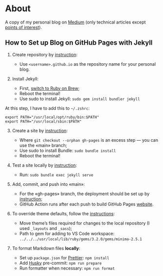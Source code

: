 # About

A copy of my personal blog on [Medium](https://adequatica.medium.com/) (only technical articles except [points of interest](https://adequatica.medium.com/list/points-of-interest-0f995e170769)).

## How to Set up Blog on GitHub Pages with Jekyll

1. Create repository by [instruction](https://docs.github.com/en/pages/getting-started-with-github-pages/creating-a-github-pages-site):

   - Use `<username>.github.io` as the repository name for your personal blog.

2. Install Jekyll:

   - First, [switch to Ruby on Brew](https://github.com/ffi/ffi/issues/653#issuecomment-458895497);
   - Reboot the terminal!
   - Use sudo to install Jekyll: `sudo gem install bundler jekyll`

At this step, I have to add this to `~/.zshrc`:

```
export PATH="/usr/local/opt/ruby/bin:$PATH"
export PATH="/usr/local/sbin:$PATH"
```

3. Create a site by [instruction](https://docs.github.com/en/pages/setting-up-a-github-pages-site-with-jekyll/creating-a-github-pages-site-with-jekyll#creating-your-site):

   - Where `git checkout --orphan gh-pages` is an excess step — you can use the «main» branch;
   - Use sudo to install Bundle: `sudo bundle install`
   - Reboot the terminal!

4. Test a site locally by [instruction](https://docs.github.com/en/pages/setting-up-a-github-pages-site-with-jekyll/testing-your-github-pages-site-locally-with-jekyll#building-your-site-locally):

   - Run: `sudo bundle exec jekyll serve`

5. Add, commit, and push into «main»:

   - For the «gh-pages» branch, the deployment should be set up by [instruction](https://docs.github.com/en/pages/getting-started-with-github-pages/configuring-a-publishing-source-for-your-github-pages-site#publishing-from-a-branch);
   - GitHub Action runs after each push to build GitHub Pages [website](https://adequatica.github.io/).

6. To override theme defaults, follow the [instructions](https://jekyllrb.com/docs/themes/#overriding-theme-defaults):

   - Move theme’s files required for changes to the local repository (I used `_layouts` and `_sass`);
   - Path to gem for adding to VS Code workspace: `../../../usr/local/lib/ruby/gems/3.2.0/gems/minima-2.5.1`

7. To format Markdown files **locally**:

   - Set up `package.json` for [Prettier](https://prettier.io/): `npm install`
   - Add [Husky](https://typicode.github.io/husky/) pre-commit: `npm run prepare`
   - Run formatter when necessary: `npm run format`
